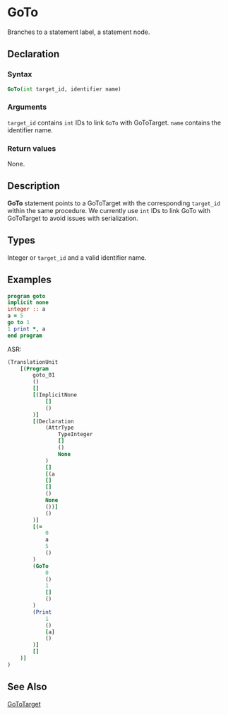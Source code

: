 # GoTo

Branches to a statement label, a statement node.

## Declaration

### Syntax

```fortran
GoTo(int target_id, identifier name)
```

### Arguments

`target_id` contains `int` IDs to link `GoTo` with GoToTarget.
`name` contains the identifier name.

### Return values

None.

## Description

**GoTo** statement points to a GoToTarget with the corresponding `target_id`
within the same procedure. We currently use `int` IDs to link GoTo with
GoToTarget to avoid issues with serialization.

## Types

Integer or `target_id` and a valid identifier name.

## Examples

```fortran
program goto
implicit none
integer :: a
a = 5
go to 1
1 print *, a
end program
```

ASR:

```fortran
(TranslationUnit
    [(Program
        goto_01
        ()
        []
        [(ImplicitNone
            []
            ()
        )]
        [(Declaration
            (AttrType
                TypeInteger
                []
                ()
                None
            )
            []
            [(a
            []
            []
            ()
            None
            ())]
            ()
        )]
        [(=
            0
            a
            5
            ()
        )
        (GoTo
            0
            ()
            1
            []
            ()
        )
        (Print
            1
            ()
            [a]
            ()
        )]
        []
    )]
)
```

## See Also

[GoToTarget](gototarget.md)
